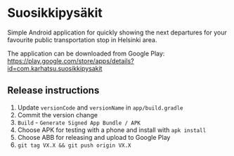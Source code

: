 # Suosikkipysäkit

Simple Android application for quickly showing the next departures for your favourite public transportation stop in Helsinki area.

The application can be downloaded from Google Play:
https://play.google.com/store/apps/details?id=com.karhatsu.suosikkipysakit

## Release instructions

1. Update `versionCode` and `versionName` in `app/build.gradle`
2. Commit the version change
3. `Build` - `Generate Signed App Bundle / APK`
4. Choose APK for testing with a phone and install with `apk install`
5. Choose ABB for releasing and upload to Google Play
6. `git tag VX.X && git push origin VX.X`
